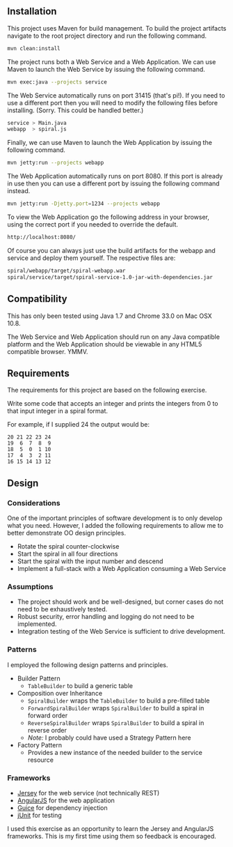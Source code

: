 ## Installation ##

This project uses Maven for build management. To build the project artifacts navigate to the root project directory and run the following command.

```sh
mvn clean:install
```

The project runs both a Web Service and a Web Application. We can use Maven to launch the Web Service by issuing the following command.

```sh
mvn exec:java --projects service
```

The Web Service automatically runs on port 31415 (that's pi!). If you need to use a different port then you will need to modify the following files before installing. (Sorry. This could be handled better.)

```sh
service > Main.java
webapp  > spiral.js
```

Finally, we can use Maven to launch the Web Application by issuing the following command.

```sh
mvn jetty:run --projects webapp
```

The Web Application automatically runs on port 8080. If this port is already in use then you can use a different port by issuing the following command instead.

```sh
mvn jetty:run -Djetty.port=1234 --projects webapp
```

To view the Web Application go the following address in your browser, using the correct port if you needed to override the default.

```sh
http://localhost:8080/
```

Of course you can always just use the build artifacts for the webapp and service and deploy them yourself. The respective files are:

```sh
spiral/webapp/target/spiral-webapp.war
spiral/service/target/spiral-service-1.0-jar-with-dependencies.jar
```

## Compatibility ##

This has only been tested using Java 1.7 and Chrome 33.0 on Mac OSX 10.8.

The Web Service and Web Application should run on any Java compatible platform and the Web Application should be viewable in any HTML5 compatible browser. YMMV.


## Requirements ##
The requirements for this project are based on the following exercise.

Write some code that accepts an integer and prints the integers from 0 to that input integer in a spiral format.

For example, if I supplied 24 the output would be:

```
20 21 22 23 24
19  6  7  8  9
18  5  0  1 10
17  4  3  2 11
16 15 14 13 12
```

## Design ##

### Considerations ###
One of the important principles of software development is to only develop what you need. However, I added the following requirements to allow me to better demonstrate OO design principles.

* Rotate the spiral counter-clockwise
* Start the spiral in all four directions
* Start the spiral with the input number and descend
* Implement a full-stack with a Web Application consuming a Web Service

### Assumptions ###

* The project should work and be well-designed, but corner cases do not need to be exhaustively tested.
* Robust security, error handling and logging do not need to be implemented.
* Integration testing of the Web Service is sufficient to drive development.

### Patterns ###

I employed the following design patterns and principles.

* Builder Pattern
  * `TableBuilder` to build a generic table
* Composition over Inheritance
  * `SpiralBuilder` wraps the `TableBuilder` to build a pre-filled table
  * `ForwardSpiralBuilder` wraps `SpiralBuilder` to build a spiral in forward order
  * `ReverseSpiralBuilder` wraps `SpiralBuilder` to build a spiral in reverse order
  * *Note:* I probably could have used a Strategy Pattern here
* Factory Pattern
  * Provides a new instance of the needed builder to the service resource

### Frameworks ###

* [Jersey](https://jersey.java.net/) for the web service (not technically REST)
* [AngularJS](http://angularjs.org/) for the web application
* [Guice](https://code.google.com/p/google-guice/) for dependency injection
* [jUnit](http://junit.org/) for testing

I used this exercise as an opportunity to learn the Jersey and AngularJS frameworks. This is my first time using them so feedback is encouraged.
